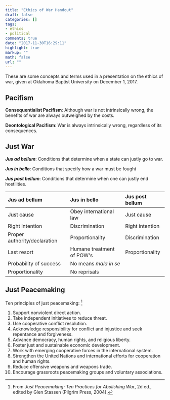 ```yaml
---
title: "Ethics of War Handout"
draft: false
categories: []
tags:
- ethics
- political
comments: true
date: "2017-11-30T16:29:11"
highlight: true
markup: ""
math: false
url: ""
---
```


These are some concepts and terms used in a presentation on the ethics of war, given at Oklahoma Baptist University on December 1, 2017.

## Pacifism ##

**Consequentialist Pacifism**: Although war is not intrinsically wrong, the benefits of war are always outweighed by the costs.

**Deontological Pacifism**: War is always intrinsically wrong, regardless of its consequences.

## Just War ##

***Jus ad bellum***: Conditions that determine when a state can justly go to war.

***Jus in bello***: Conditions that specify how a war must be fought

***Jus post bellum***: Conditions that determine when one can justly end hostilities.

| Jus ad bellum                | Jus in bello              | Jus post bellum |
| :--------                    | :--------                 | :---------      |
| Just cause                   | Obey international law    | Just cause      |
| Right intention              | Discrimination            | Right intention |
| Proper authority/declaration | Proportionality           | Discrimination  |
| Last resort                  | Humane treatment of POW's | Proportionality |
| Probability of success       | No means *mala in se*     |                 |
| Proportionality              | No reprisals              |                 |

## Just Peacemaking ##

Ten principles of just peacemaking: [^1]

1.  Support nonviolent direct action.
2.  Take independent initiatives to reduce threat.
3.  Use cooperative conflict resolution.
4.  Acknowledge responsibility for conflict and injustice and seek repentance and forgiveness.
5.  Advance democracy, human rights, and religious liberty.
6.  Foster just and sustainable economic development.
7.  Work with emerging cooperative forces in the international system.
8.  Strengthen the United Nations and international efforts for cooperation and human rights.
9.  Reduce offensive weapons and weapons trade.
10.  Encourage grassroots peacemaking groups and voluntary associations.

[^1]: From *Just Peacemaking: Ten Practices for Abolishing War*, 2d ed., edited by Glen Stassen (Pilgrim Press, 2004).
